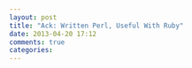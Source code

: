 ```yaml
---
layout: post
title: "Ack: Written Perl, Useful With Ruby"
date: 2013-04-20 17:12
comments: true
categories: 
---
```



